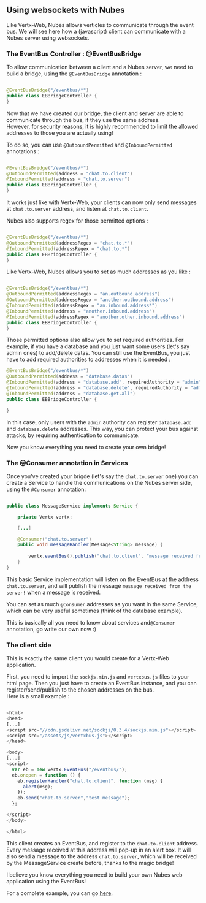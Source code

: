 ## Using websockets with Nubes

Like Vertx-Web, Nubes allows verticles to communicate through the event bus.
We will see here how a (javascript) client can communicate with a Nubes server using websockets.



### The EventBus Controller : @EventBusBridge

To allow communication between a client and a Nubes server, we need to build a bridge, using the `@EventBusBridge` annotation :


```java

@EventBusBridge("/eventbus/*")
public class EBBridgeController {
}

```

Now that we have created our bridge, the client and server are able to communicate through the bus, if they use the same address.                                                                          
However, for security reasons, it is highly recommended to limit the allowed addresses to those you are actually using! 


To do so, you can use `@OutboundPermitted` and `@InboundPermitted` annotations :


```java

@EventBusBridge("/eventbus/*")
@OutboundPermitted(address = "chat.to.client")
@InboundPermitted(address = "chat.to.server")
public class EBBridgeController {
}


```

It works just like with Vertx-Web, your clients can now only send messages at `chat.to.server` address, and listen at `chat.to.client`. 

Nubes also supports regex for those permitted options :



```java

@EventBusBridge("/eventbus/*")
@OutboundPermitted(addressRegex = "chat.to.*")
@InboundPermitted(addressRegex = "chat.to.*")
public class EBBridgeController {
}

```



Like Vertx-Web, Nubes allows you to set as much addresses as you like :



```java

@EventBusBridge("/eventbus/*")
@OutboundPermitted(addressRegex = "an.outbound.address")
@OutboundPermitted(addressRegex = "another.outbound.address")
@InboundPermitted(addressRegex = "an.inbound.address*")
@InboundPermitted(address = "another.inbound.address")
@InboundPermitted(addressRegex = "another.other.inbound.address")
public class EBBridgeController {
}

```

Those permitted options also allow you to set required authorities.
For example, if you have a database and you just want some users (let's say admin ones) to add/delete datas. 
You can still use the EventBus, you just have to add required authorities to addresses when it is needed :

```java
@EventBusBridge("/eventbus/*")
@OutboundPermitted(address = "database.datas")
@InboundPermitted(address = "database.add", requiredAuthority = "admin")
@InboundPermitted(address = "database.delete", requiredAuthority = "admin")
@InboundPermitted(address = "database.get.all")
public class EBBridgeController {

}
```

In this case, only users with the `admin` authority can register `database.add` and `database.delete` addresses. 
This way, you can protect your bus against attacks, by requiring authentication to communicate.


Now you know everything you need to create your own bridge!


### The @Consumer annotation in Services

Once you've created your brigde (let's say the `chat.to.server` one) you can create a Service to handle the communications on the Nubes server side, using the `@Consumer` annotation:

```java

public class MessageService implements Service {

    private Vertx vertx;

    [...]

    @Consumer("chat.to.server")
    public void messageHandler(Message<String> message) {
    
        vertx.eventBus().publish("chat.to.client", "message received from the server!");
    }
}

```

This basic Service implementation will listen on the EventBus at the address `chat.to.server`, and will publish the message `message received from the server!` when a message is received. 

You can set as much `@Consumer` addresses as you want in the same Service, which can be very useful sometimes (think of the database example).

This is basically all you need to know about services and`@Consumer` annotation, go write our own now :)

### The client side

This is exactly the same client you would create for a Vertx-Web application.

First, you need to import the `sockjs.min.js` and `vertxbus.js` files to your html page. 
Then you just have to create an EventBus instance, and you can register/send/publish to the chosen addresses on the bus.                                                                                                                
Here is a small example : 

```js

<html>
<head>
[...]
<script src="//cdn.jsdelivr.net/sockjs/0.3.4/sockjs.min.js"></script>
<script src="/assets/js/vertxbus.js"></script>
</head>

<body>
[...]
<script>
  var eb = new vertx.EventBus("/eventbus/");
  eb.onopen = function () {
    eb.registerHandler("chat.to.client", function (msg) {
      alert(msg);
    });
    eb.send("chat.to.server","test message");
  };

</script>
</body>

</html>

```

This client creates an EventBus, and register to the `chat.to.client` address. Every message received at this address will pop-up in an alert box. 
It will also send a message to the address `chat.to.server`, which will be received by the MessageService create before, thanks to the magic bridge!

I believe you know everything you need to build your own Nubes web application using the EventBus!

For a complete example, you can go [here](https://github.com/ldallen/Nubes-UseCases).
